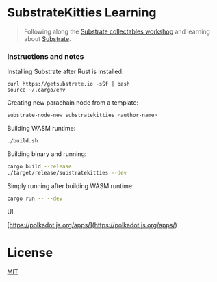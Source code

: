# SubstrateKitties Learning

>  Following along the [Substrate collectables workshop](https://github.com/shawntabrizi/substrate-collectables-workshop) and learning about [Substrate](https://github.com/paritytech/substrate).

### Instructions and notes

Installing Substrate after Rust is installed:

```
curl https://getsubstrate.io -sSf | bash
source ~/.cargo/env
```

Creating new parachain node from a template:

```bash
substrate-node-new substratekitties <author-name>
```

Building WASM runtime:

```bash
./build.sh
```

Building binary and running:

```bash
cargo build --release
./target/release/substratekitties --dev
```

Simply running after building WASM runtime:

```bash
cargo run -- --dev
```

UI

[https://polkadot.js.org/apps/](https://polkadot.js.org/apps/)

# License

[MIT](LICENSE)
